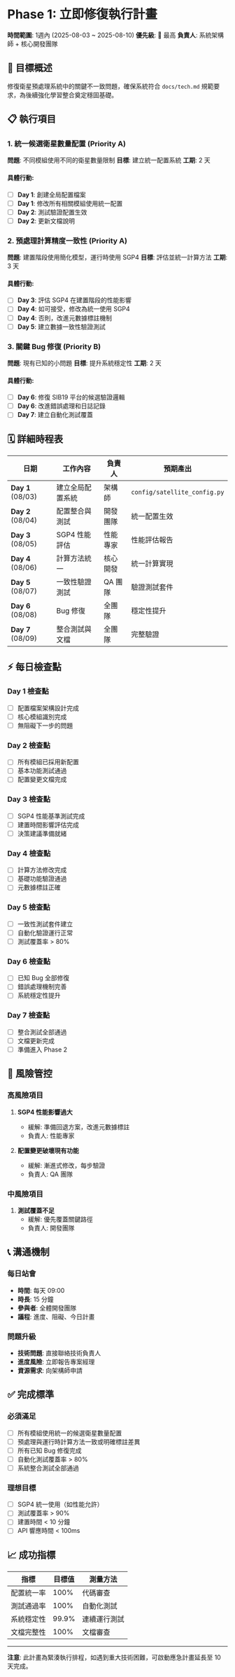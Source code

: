 # Phase 1: 立即修復執行計畫

**時間範圍**: 1週內 (2025-08-03 ~ 2025-08-10)
**優先級**: 🚨 最高
**負責人**: 系統架構師 + 核心開發團隊

## 🎯 目標概述

修復衛星預處理系統中的關鍵不一致問題，確保系統符合 `docs/tech.md` 規範要求，為後續強化學習整合奠定穩固基礎。

## 📋 執行項目

### 1. 統一候選衛星數量配置 (Priority A)
**問題**: 不同模組使用不同的衛星數量限制
**目標**: 建立統一配置系統
**工期**: 2 天

#### 具體行動:
- [ ] **Day 1**: 創建全局配置檔案
- [ ] **Day 1**: 修改所有相關模組使用統一配置
- [ ] **Day 2**: 測試驗證配置生效
- [ ] **Day 2**: 更新文檔說明

### 2. 預處理計算精度一致性 (Priority A)
**問題**: 建置階段使用簡化模型，運行時使用 SGP4
**目標**: 評估並統一計算方法
**工期**: 3 天

#### 具體行動:
- [ ] **Day 3**: 評估 SGP4 在建置階段的性能影響
- [ ] **Day 4**: 如可接受，修改為統一使用 SGP4
- [ ] **Day 4**: 否則，改進元數據標註機制
- [ ] **Day 5**: 建立數據一致性驗證測試

### 3. 關鍵 Bug 修復 (Priority B)
**問題**: 現有已知的小問題
**目標**: 提升系統穩定性
**工期**: 2 天

#### 具體行動:
- [ ] **Day 6**: 修復 SIB19 平台的候選驗證邏輯
- [ ] **Day 6**: 改進錯誤處理和日誌記錄
- [ ] **Day 7**: 建立自動化測試覆蓋

## 🗓️ 詳細時程表

| 日期 | 工作內容 | 負責人 | 預期產出 |
|------|----------|--------|----------|
| **Day 1** (08/03) | 建立全局配置系統 | 架構師 | `config/satellite_config.py` |
| **Day 2** (08/04) | 配置整合與測試 | 開發團隊 | 統一配置生效 |
| **Day 3** (08/05) | SGP4 性能評估 | 性能專家 | 性能評估報告 |
| **Day 4** (08/06) | 計算方法統一 | 核心開發 | 統一計算實現 |
| **Day 5** (08/07) | 一致性驗證測試 | QA 團隊 | 驗證測試套件 |
| **Day 6** (08/08) | Bug 修復 | 全團隊 | 穩定性提升 |
| **Day 7** (08/09) | 整合測試與文檔 | 全團隊 | 完整驗證 |

## ⚡ 每日檢查點

### Day 1 檢查點
- [ ] 配置檔案架構設計完成
- [ ] 核心模組識別完成
- [ ] 無阻礙下一步的問題

### Day 2 檢查點  
- [ ] 所有模組已採用新配置
- [ ] 基本功能測試通過
- [ ] 配置變更文檔完成

### Day 3 檢查點
- [ ] SGP4 性能基準測試完成
- [ ] 建置時間影響評估完成
- [ ] 決策建議準備就緒

### Day 4 檢查點
- [ ] 計算方法修改完成
- [ ] 基礎功能驗證通過
- [ ] 元數據標註正確

### Day 5 檢查點
- [ ] 一致性測試套件建立
- [ ] 自動化驗證運行正常
- [ ] 測試覆蓋率 > 80%

### Day 6 檢查點
- [ ] 已知 Bug 全部修復
- [ ] 錯誤處理機制完善
- [ ] 系統穩定性提升

### Day 7 檢查點
- [ ] 整合測試全部通過
- [ ] 文檔更新完成
- [ ] 準備進入 Phase 2

## 🚨 風險管控

### 高風險項目
1. **SGP4 性能影響過大**
   - 緩解: 準備回退方案，改進元數據標註
   - 負責人: 性能專家

2. **配置變更破壞現有功能**
   - 緩解: 漸進式修改，每步驗證
   - 負責人: QA 團隊

### 中風險項目
1. **測試覆蓋不足**
   - 緩解: 優先覆蓋關鍵路徑
   - 負責人: 開發團隊

## 📞 溝通機制

### 每日站會
- **時間**: 每天 09:00
- **時長**: 15 分鐘
- **參與者**: 全體開發團隊
- **議程**: 進度、阻礙、今日計畫

### 問題升級
- **技術問題**: 直接聯絡技術負責人
- **進度風險**: 立即報告專案經理
- **資源需求**: 向架構師申請

## ✅ 完成標準

### 必須滿足
- [ ] 所有模組使用統一的候選衛星數量配置
- [ ] 預處理與運行時計算方法一致或明確標註差異
- [ ] 所有已知 Bug 修復完成
- [ ] 自動化測試覆蓋率 > 80%
- [ ] 系統整合測試全部通過

### 理想目標
- [ ] SGP4 統一使用（如性能允許）
- [ ] 測試覆蓋率 > 90%
- [ ] 建置時間 < 10 分鐘
- [ ] API 響應時間 < 100ms

## 📈 成功指標

| 指標 | 目標值 | 測量方法 |
|------|--------|----------|
| 配置統一率 | 100% | 代碼審查 |
| 測試通過率 | 100% | 自動化測試 |
| 系統穩定性 | 99.9% | 連續運行測試 |
| 文檔完整性 | 100% | 文檔審查 |

---

**注意**: 此計畫為緊湊執行排程，如遇到重大技術困難，可啟動應急計畫延長至 10 天完成。